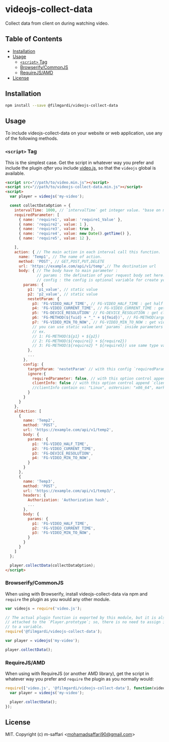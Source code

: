 # videojs-collect-data

Collect data from client on during watching video.

## Table of Contents

<!-- START doctoc generated TOC please keep comment here to allow auto update -->
<!-- DON'T EDIT THIS SECTION, INSTEAD RE-RUN doctoc TO UPDATE -->


- [Installation](#installation)
- [Usage](#usage)
  - [`<script>` Tag](#script-tag)
  - [Browserify/CommonJS](#browserifycommonjs)
  - [RequireJS/AMD](#requirejsamd)
- [License](#license)

<!-- END doctoc generated TOC please keep comment here to allow auto update -->

## Installation

```sh
npm install --save @filmgardi/videojs-collect-data
```

## Usage

To include videojs-collect-data on your website or web application, use any of the following methods.

### `<script>` Tag

This is the simplest case. Get the script in whatever way you prefer and include the plugin _after_ you include [video.js][videojs], so that the `videojs` global is available.

```html
<script src="//path/to/video.min.js"></script>
<script src="//path/to/videojs-collect-data.min.js"></script>
<script>
  var player = videojs('my-video');

  const collectDataOption = {
    intervalTime: 1000, // `intervalTime` get integer value. "base on miliseconds"
    requiredParameter: [
      { name: 'require1', value: 'require1_Value' },
      { name: 'require2', value: 1 },
      { name: 'require3', value: true },
      { name: 'require4', value: new Date().getTime() },
      { name: 'require5', value: 12 },

    ],
    action: { // The main action in each interval call this function.
      name: 'Temp1', // The name of action.
      method: 'POST', // GET,POST,PUT,DELETE
      url: 'https://example.com/api/v1/temp',// The destination url
      body: { // The body have to main parameter :
              // params : the defination of your request body set here.
              // config : the config is optional variable for create your body.
        params: {
          p1: 'p1_value', // static value
          p2: 'p2_value', // static value
          nestetParam: {
            p3: 'FG-VIDEO_HALF_TIME', // FG-VIDEO_HALF_TIME : get half video duration
            p4: 'FG-VIDEO_CURRENT_TIME', // FG-VIDEO_CURRENT_TIME : get videojs current time
            p5: 'FG-DEVICE_RESOLUTION' // FG-DEVICE_RESOLUTION : get client monitor resolution
            p6: 'FG-METHOD(${fuid} + "_" + ${fmid})', // FG-METHOD(arguments) : calculate arguments
            p7: 'FG-VIDEO_MIN_TO_NOW', // FG-VIDEO_MIN_TO_NOW : get videojs difference between live time and play time 
            // you can use static value and `params` inside parameters in your arguments.
            // ex.
            // 1: FG-METHOD(${p1} + ${p2})
            // 2: FG-METHOD(${require1} + ${require2})
            // 3: FG-METHOD(${require2} * ${require5}) use same type value for ( * and / and - ) operation.
          },
          ...
        },
        config: {
          targetParam: 'nestetParam' // with this config `requiredParameter` object add to `targetParam` object if you did't set `targetParam` the object add to root of `params`.
          ignore:{
            requiredParameter: false, // with this option control append `requiredParameter`to your body
            clientInfo: false // with this option control append `clientInfo`to your body
            //clientInfo contain os: "Linux", osVersion: "x86_64", market: "WEB", marketVersion: "0.0.1"
          }
        }
      }
    },
    altAction: [
      {
        name: 'Temp2',
        method: 'POST',
        url: 'https://example.com/api/v1/temp2',
        body: {
          params: {
            p1: 'FG-VIDEO_HALF_TIME',
            p2: 'FG-VIDEO_CURRENT_TIME',
            p3: 'FG-DEVICE_RESOLUTION',
            p4: 'FG-VIDEO_MIN_TO_NOW',
          }
        }
      },
      {
        name: 'Temp3',
        method: 'POST',
        url: 'https://example.com/api/v1/temp3/',
        headers: {
          Authorization: 'Authorization hash',
          ...
        },
        body: {
          params: {
            p1: 'FG-VIDEO_HALF_TIME',
            p2: 'FG-VIDEO_CURRENT_TIME',
            p3: 'FG-VIDEO_MIN_TO_NOW',
          }
        }
      }
    ]
  };

  player.collectData(collectDataOption);
</script>
```

### Browserify/CommonJS

When using with Browserify, install videojs-collect-data via npm and `require` the plugin as you would any other module.

```js
var videojs = require('video.js');

// The actual plugin function is exported by this module, but it is also
// attached to the `Player.prototype`; so, there is no need to assign it
// to a variable.
require('@filmgardi/videojs-collect-data');

var player = videojs('my-video');

player.collectData();
```

### RequireJS/AMD

When using with RequireJS (or another AMD library), get the script in whatever way you prefer and `require` the plugin as you normally would:

```js
require(['video.js', '@filmgardi/videojs-collect-data'], function(videojs) {
  var player = videojs('my-video');

  player.collectData();
});
```

## License

MIT. Copyright (c) m-saffari &lt;mohamadsaffari90@gmail.com&gt;

[videojs]: http://videojs.com/
